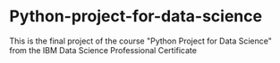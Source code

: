 # Python-project-for-data-science
This is the final project of the course "Python Project for Data Science" from the IBM Data Science Professional Certificate

